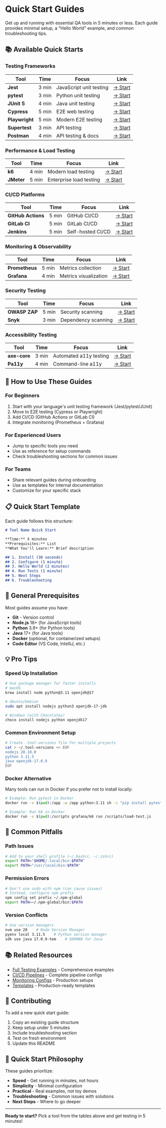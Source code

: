 # Quick Start Guides

Get up and running with essential QA tools in 5 minutes or less. Each guide provides minimal setup, a "Hello World" example, and common troubleshooting tips.

## 📚 Available Quick Starts

### Testing Frameworks

| Tool | Time | Focus | Link |
|------|------|-------|------|
| **Jest** | 3 min | JavaScript unit testing | [→ Start](jest-quickstart.md) |
| **pytest** | 3 min | Python unit testing | [→ Start](pytest-quickstart.md) |
| **JUnit 5** | 4 min | Java unit testing | [→ Start](junit-quickstart.md) |
| **Cypress** | 5 min | E2E web testing | [→ Start](cypress-quickstart.md) |
| **Playwright** | 5 min | Modern E2E testing | [→ Start](playwright-quickstart.md) |
| **Supertest** | 3 min | API testing | [→ Start](supertest-quickstart.md) |
| **Postman** | 4 min | API testing & docs | [→ Start](postman-quickstart.md) |

### Performance & Load Testing

| Tool | Time | Focus | Link |
|------|------|-------|------|
| **k6** | 4 min | Modern load testing | [→ Start](k6-quickstart.md) |
| **JMeter** | 5 min | Enterprise load testing | [→ Start](jmeter-quickstart.md) |

### CI/CD Platforms

| Tool | Time | Focus | Link |
|------|------|-------|------|
| **GitHub Actions** | 5 min | GitHub CI/CD | [→ Start](github-actions-quickstart.md) |
| **GitLab CI** | 5 min | GitLab CI/CD | [→ Start](gitlab-ci-quickstart.md) |
| **Jenkins** | 5 min | Self-hosted CI/CD | [→ Start](jenkins-quickstart.md) |

### Monitoring & Observability

| Tool | Time | Focus | Link |
|------|------|-------|------|
| **Prometheus** | 5 min | Metrics collection | [→ Start](prometheus-quickstart.md) |
| **Grafana** | 4 min | Metrics visualization | [→ Start](grafana-quickstart.md) |

### Security Testing

| Tool | Time | Focus | Link |
|------|------|-------|------|
| **OWASP ZAP** | 5 min | Security scanning | [→ Start](owasp-zap-quickstart.md) |
| **Snyk** | 3 min | Dependency scanning | [→ Start](snyk-quickstart.md) |

### Accessibility Testing

| Tool | Time | Focus | Link |
|------|------|-------|------|
| **axe-core** | 3 min | Automated a11y testing | [→ Start](axe-quickstart.md) |
| **Pa11y** | 4 min | Command-line a11y | [→ Start](pa11y-quickstart.md) |

## 🎯 How to Use These Guides

### For Beginners
1. Start with your language's unit testing framework (Jest/pytest/JUnit)
2. Move to E2E testing (Cypress or Playwright)
3. Add CI/CD (GitHub Actions or GitLab CI)
4. Integrate monitoring (Prometheus + Grafana)

### For Experienced Users
- Jump to specific tools you need
- Use as reference for setup commands
- Check troubleshooting sections for common issues

### For Teams
- Share relevant guides during onboarding
- Use as templates for internal documentation
- Customize for your specific stack

## 📋 Quick Start Template

Each guide follows this structure:

```markdown
# Tool Name Quick Start

**Time:** X minutes
**Prerequisites:** List
**What You'll Learn:** Brief description

## 1. Install (30 seconds)
## 2. Configure (1 minute)
## 3. Hello World (2 minutes)
## 4. Run Tests (1 minute)
## 5. Next Steps
## 6. Troubleshooting
```

## 🔧 General Prerequisites

Most guides assume you have:

- **Git** - Version control
- **Node.js** 18+ (for JavaScript tools)
- **Python** 3.9+ (for Python tools)
- **Java** 17+ (for Java tools)
- **Docker** (optional, for containerized setups)
- **Code Editor** (VS Code, IntelliJ, etc.)

## 💡 Pro Tips

### Speed Up Installation
```bash
# Use package manager for faster installs
# macOS
brew install node python@3.11 openjdk@17

# Ubuntu/Debian
sudo apt install nodejs python3 openjdk-17-jdk

# Windows (with Chocolatey)
choco install nodejs python openjdk17
```

### Common Environment Setup
```bash
# Create .tool-versions file for multiple projects
cat > ~/.tool-versions << EOF
nodejs 20.10.0
python 3.11.5
java openjdk-17.0.9
EOF
```

### Docker Alternative
Many tools can run in Docker if you prefer not to install locally:

```bash
# Example: Run pytest in Docker
docker run -v $(pwd):/app -w /app python:3.11 sh -c "pip install pytest && pytest"

# Example: Run k6 in Docker
docker run -v $(pwd):/scripts grafana/k6 run /scripts/load-test.js
```

## 🚨 Common Pitfalls

### Path Issues
```bash
# Add to your shell profile (~/.bashrc, ~/.zshrc)
export PATH="$HOME/.local/bin:$PATH"
export PATH="/usr/local/bin:$PATH"
```

### Permission Errors
```bash
# Don't use sudo with npm (can cause issues)
# Instead, configure npm prefix
npm config set prefix ~/.npm-global
export PATH=~/.npm-global/bin:$PATH
```

### Version Conflicts
```bash
# Use version managers
nvm use 20    # Node Version Manager
pyenv local 3.11.5    # Python version manager
sdk use java 17.0.9-tem    # SDKMAN for Java
```

## 📚 Related Resources

- [Full Testing Examples](../unit-tests/) - Comprehensive examples
- [CI/CD Pipelines](../ci-pipelines/) - Complete pipeline configs
- [Monitoring Configs](../monitoring-configs/) - Production setups
- [Templates](../../templates/) - Production-ready templates

## 🤝 Contributing

To add a new quick start guide:

1. Copy an existing guide structure
2. Keep setup under 5 minutes
3. Include troubleshooting section
4. Test on fresh environment
5. Update this README

## 📖 Quick Start Philosophy

These guides prioritize:

- **Speed** - Get running in minutes, not hours
- **Simplicity** - Minimal configuration
- **Practical** - Real examples, not toy demos
- **Troubleshooting** - Common issues with solutions
- **Next Steps** - Where to go deeper

---

**Ready to start?** Pick a tool from the tables above and get testing in 5 minutes!
